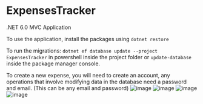 # ExpensesTracker
.NET 6.0 MVC Application


To use the application, install the packages using ```dotnet restore```

To run the migrations: 
```dotnet ef database update --project ExpensesTracker``` in powershell inside the project folder or ```update-database``` inside the package manager console.


To create a new expense, you will need to create an account, any operations that involve modifying data in the database need a password and email. (This can be any email and password)
![image](https://user-images.githubusercontent.com/20216556/216426069-5ead7c64-df52-4713-9d49-88acb447c05a.png)
![image](https://user-images.githubusercontent.com/20216556/216426688-e68b2f65-1699-4307-9ba4-9ac1476c1ac5.png)
![image](https://user-images.githubusercontent.com/20216556/216430380-c572a17e-bd8f-4bde-b0eb-dd09facdfd61.png)
![image](https://user-images.githubusercontent.com/20216556/216430660-0ecbf7dc-15a0-4207-8d99-ae47e8397aed.png)
